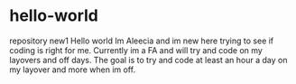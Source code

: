 # hello-world
repository new1
Hello world
Im Aleecia and im new here trying to see if coding is right for me. Currently im a FA and will try and code on my layovers and off days. The goal is to try and code at least an hour a day on my layover and more when im off. 
